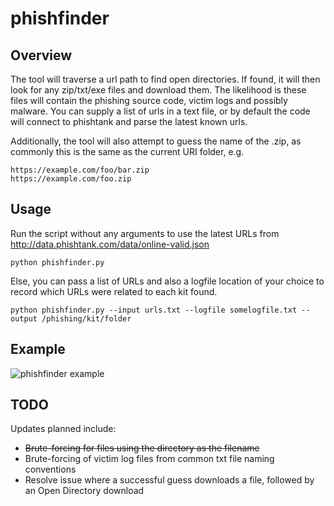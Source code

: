 # phishfinder

## Overview
The tool will traverse a url path to find open directories. If found, it will then look for any zip/txt/exe files and download them. The likelihood is these files will contain the phishing source code, victim logs and possibly malware. You can supply a list of urls in a text file, or by default the code will connect to phishtank and parse the latest known urls. 

Additionally, the tool will also attempt to guess the name of the .zip, as commonly this is the same as the current URI folder, e.g.

    https://example.com/foo/bar.zip
    https://example.com/foo.zip
    
## Usage
Run the script without any arguments to use the latest URLs from http://data.phishtank.com/data/online-valid.json
    
    python phishfinder.py

Else, you can pass a list of URLs and also a logfile location of your choice to record which URLs were related to each kit found.

    python phishfinder.py --input urls.txt --logfile somelogfile.txt --output /phishing/kit/folder

## Example

![phishfinder example](/../screenshots/render1551268365598.gif?raw=true "Phishfinder Example")

## TODO

Updates planned include:

* ~~Brute-forcing for files using the directory as the filename~~
* Brute-forcing of victim log files from common txt file naming conventions
* Resolve issue where a successful guess downloads a file, followed by an Open Directory download
